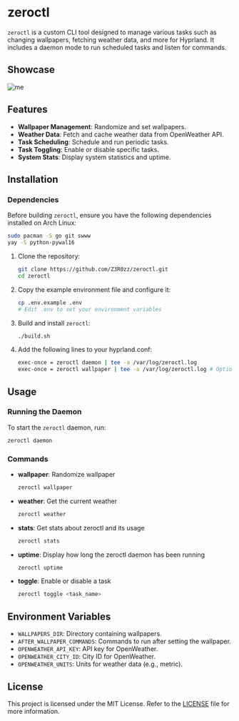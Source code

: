 # zeroctl

`zeroctl` is a custom CLI tool designed to manage various tasks such as changing wallpapers, fetching weather data, and more for Hyprland. It includes a daemon mode to run scheduled tasks and listen for commands.

## Showcase
![me](./.assets/showcase.gif)

## Features

- **Wallpaper Management**: Randomize and set wallpapers.
- **Weather Data**: Fetch and cache weather data from OpenWeather API.
- **Task Scheduling**: Schedule and run periodic tasks.
- **Task Toggling**: Enable or disable specific tasks.
- **System Stats**: Display system statistics and uptime.

## Installation

### Dependencies

Before building `zeroctl`, ensure you have the following dependencies installed on Arch Linux:

```sh
sudo pacman -S go git swww
yay -S python-pywal16
```

1. Clone the repository:
    ```sh
    git clone https://github.com/Z3R0zz/zeroctl.git
    cd zeroctl
    ```

2. Copy the example environment file and configure it:
    ```sh
    cp .env.example .env
    # Edit .env to set your environment variables
    ```

3. Build and install `zeroctl`:
    ```sh
    ./build.sh
    ```

4. Add the following lines to your hyprland.conf:
    ```sh
    exec-once = zeroctl daemon | tee -a /var/log/zeroctl.log
    exec-once = zeroctl wallpaper | tee -a /var/log/zeroctl.log # Optional
    ```

## Usage

### Running the Daemon

To start the `zeroctl` daemon, run:
```sh
zeroctl daemon
```

### Commands

- **wallpaper**: Randomize wallpaper
    ```sh
    zeroctl wallpaper
    ```

- **weather**: Get the current weather
    ```sh
    zeroctl weather
    ```

- **stats**: Get stats about zeroctl and its usage
    ```sh
    zeroctl stats
    ```

- **uptime**: Display how long the zeroctl daemon has been running
    ```sh
    zeroctl uptime
    ```

- **toggle**: Enable or disable a task
    ```sh
    zeroctl toggle <task_name>
    ```

## Environment Variables

- `WALLPAPERS_DIR`: Directory containing wallpapers.
- `AFTER_WALLPAPER_COMMANDS`: Commands to run after setting the wallpaper.
- `OPENWEATHER_API_KEY`: API key for OpenWeather.
- `OPENWEATHER_CITY_ID`: City ID for OpenWeather.
- `OPENWEATHER_UNITS`: Units for weather data (e.g., metric).

## License

This project is licensed under the MIT License. Refer to the [LICENSE](LICENSE) file for more information.
